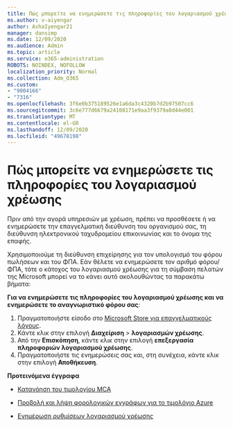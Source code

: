 ```yaml
---
title: Πώς μπορείτε να ενημερώσετε τις πληροφορίες του λογαριασμού χρέωσης
ms.author: v-aiyengar
author: AshaIyengar21
manager: dansimp
ms.date: 12/09/2020
ms.audience: Admin
ms.topic: article
ms.service: o365-administration
ROBOTS: NOINDEX, NOFOLLOW
localization_priority: Normal
ms.collection: Adm_O365
ms.custom:
- "9004166"
- "7316"
ms.openlocfilehash: 3f6e0b375189526e1a6da3c4320b7d2b97507cc6
ms.sourcegitcommit: 3c6e777d6679a24108171e9aa3f9379a8d44e001
ms.translationtype: MT
ms.contentlocale: el-GR
ms.lasthandoff: 12/09/2020
ms.locfileid: "49678198"
---
```

# <a name="how-to-update-billing-account-information"></a>Πώς μπορείτε να ενημερώσετε τις πληροφορίες του λογαριασμού χρέωσης

Πριν από την αγορά υπηρεσιών με χρέωση, πρέπει να προσθέσετε ή να ενημερώσετε την επαγγελματική διεύθυνση του οργανισμού σας, τη διεύθυνση ηλεκτρονικού ταχυδρομείου επικοινωνίας και το όνομα της επαφής.

Χρησιμοποιούμε τη διεύθυνση επιχείρησης για τον υπολογισμό του φόρου πωλήσεων και του ΦΠΑ. Εάν θέλετε να ενημερώσετε τον αριθμό φόρου/ΦΠΑ, τότε ο κάτοχος του λογαριασμού χρέωσης για τη σύμβαση πελατών της Microsoft μπορεί να το κάνει αυτό ακολουθώντας τα παρακάτω βήματα:

**Για να ενημερώσετε τις πληροφορίες του λογαριασμού χρέωσης και να ενημερώσετε το αναγνωριστικό φόρου σας**:

1. Πραγματοποιήστε είσοδο στο [Microsoft Store για επαγγελματικούς λόγους](https://businessstore.microsoft.com/).
1. Κάντε κλικ στην επιλογή **Διαχείριση**  >  **λογαριασμών χρέωσης**.
1. Από την **Επισκόπηση**, κάντε κλικ στην επιλογή **επεξεργασία πληροφοριών λογαριασμού χρέωσης**.
1. Πραγματοποιήστε τις ενημερώσεις σας και, στη συνέχεια, κάντε κλικ στην επιλογή **Αποθήκευση**. 

**Προτεινόμενα έγγραφα**

- [Κατανόηση του τιμολογίου MCA](https://docs.microsoft.com/azure/cost-management-billing/understand/mca-understand-your-invoice)

- [Προβολή και λήψη φορολογικών εγγράφων για το τιμολόγιο Azure](https://docs.microsoft.com/azure/cost-management-billing/understand/mca-download-tax-document)

- [Ενημέρωση ρυθμίσεων λογαριασμού χρέωσης](https://docs.microsoft.com/microsoft-store/update-microsoft-store-for-business-account-settings)  
